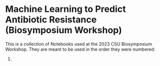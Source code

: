 # Machine Learning to Predict Antibiotic Resistance (Biosymposium Workshop)

This is a collection of Notebooks used at the 2023 CSU Biosymposium Workshop. They are meant to be used in the order they were numbered:

1) 

